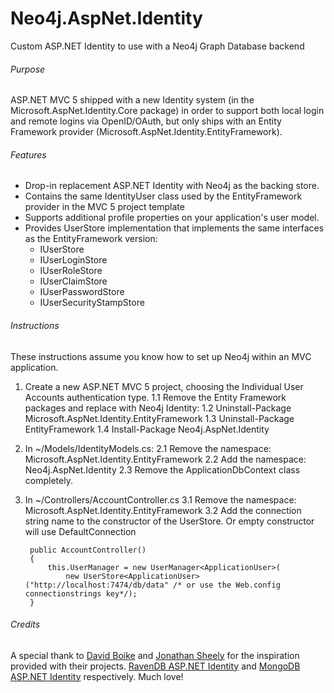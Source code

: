 Neo4j.AspNet.Identity
=====================

Custom ASP.NET Identity to use with a Neo4j Graph Database backend

###### Purpose

ASP.NET MVC 5 shipped with a new Identity system (in the Microsoft.AspNet.Identity.Core package) in order to support both local login and remote logins via OpenID/OAuth, but only ships with an Entity Framework provider (Microsoft.AspNet.Identity.EntityFramework).

###### Features

- Drop-in replacement ASP.NET Identity with Neo4j as the backing store.
- Contains the same IdentityUser class used by the EntityFramework provider in the MVC 5 project template
- Supports additional profile properties on your application's user model.
- Provides UserStore implementation that implements the same interfaces as the EntityFramework version:
  - IUserStore
  - IUserLoginStore
  - IUserRoleStore
  - IUserClaimStore
  - IUserPasswordStore
  - IUserSecurityStampStore
 

###### Instructions

These instructions assume you know how to set up Neo4j within an MVC application.

1. Create a new ASP.NET MVC 5 project, choosing the Individual User Accounts authentication type.
  1.1 Remove the Entity Framework packages and replace with Neo4j Identity:
  1.2 Uninstall-Package Microsoft.AspNet.Identity.EntityFramework
  1.3 Uninstall-Package EntityFramework
  1.4 Install-Package Neo4j.AspNet.Identity

2. In ~/Models/IdentityModels.cs:
  2.1 Remove the namespace: Microsoft.AspNet.Identity.EntityFramework
  2.2 Add the namespace: Neo4j.AspNet.Identity
  2.3 Remove the ApplicationDbContext class completely.
3. In ~/Controllers/AccountController.cs
  3.1 Remove the namespace: Microsoft.AspNet.Identity.EntityFramework
  3.2 Add the connection string name to the constructor of the UserStore. Or empty constructor will use DefaultConnection

        public AccountController()
        {
            this.UserManager = new UserManager<ApplicationUser>(
                new UserStore<ApplicationUser>("http://localhost:7474/db/data" /* or use the Web.config connectionstrings key*/);
        }
        
###### Credits

A special thank to [David Boike](https://github.com/DavidBoike) and [Jonathan Sheely](https://github.com/jsheely) for the inspiration provided with their projects. [RavenDB ASP.NET Identity](https://github.com/ILMServices/RavenDB.AspNet.Identity.) and [MongoDB ASP.NET Identity](https://github.com/InspectorIT/MongoDB.AspNet.Identity) respectively. Much love!
